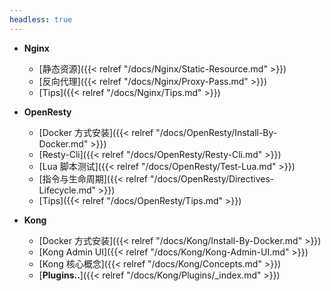 ```yaml
---
headless: true
---
```




- **Nginx**

  - [静态资源]({{< relref "/docs/Nginx/Static-Resource.md" >}})
  - [反向代理]({{< relref "/docs/Nginx/Proxy-Pass.md" >}}) 
  - [Tips]({{< relref "/docs/Nginx/Tips.md" >}})

- **OpenResty**

  - [Docker 方式安装]({{< relref "/docs/OpenResty/Install-By-Docker.md" >}})
  - [Resty-Cli]({{< relref "/docs/OpenResty/Resty-Cli.md" >}})
  - [Lua 脚本测试]({{< relref "/docs/OpenResty/Test-Lua.md" >}})
  - [指令与生命周期]({{< relref "/docs/OpenResty/Directives-Lifecycle.md" >}})
  - [Tips]({{< relref "/docs/OpenResty/Tips.md" >}})
  
- **Kong**

  - [Docker 方式安装]({{< relref "/docs/Kong/Install-By-Docker.md" >}})
  - [Kong Admin UI]({{< relref "/docs/Kong/Kong-Admin-UI.md" >}})
  - [Kong 核心概念]({{< relref "/docs/Kong/Concepts.md" >}})
  - [**Plugins..**]({{< relref "/docs/Kong/Plugins/_index.md" >}})

  


